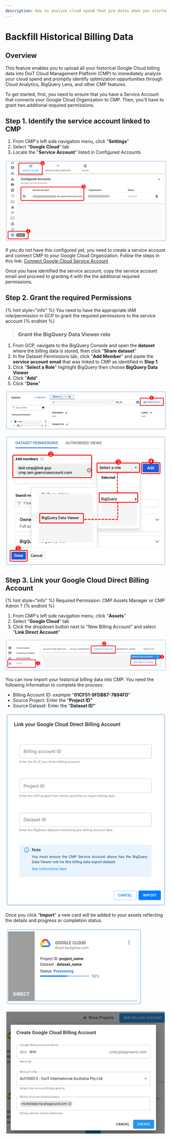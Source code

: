 ```yaml
---
description: How to analyze cloud spend that pre-dates when you started using the CMP
---
```


# Backfill Historical Billing Data

## Overview

This feature enables you to upload all your historical Google Cloud billing data into DoiT Cloud Management Platform \(CMP\) to immediately analyze your cloud spend and promptly identify optimization opportunities through Cloud Analytics, BigQuery Lens, and other CMP features.

To get started, first, you need to ensure that you have a Service Account that connects your Google Cloud Organization to CMP. Then, you'll have to grant two additional required permissions.

## Step 1. Identify the service account linked to CMP

1. From CMP's left side navigation menu, click "**Settings**"
2. Select "**Google Cloud**" tab
3. Locate the "**Service Account**" listed in Configured Accounts

![A screenshot showing you how to identify the linked service accounts](../.gitbook/assets/image%20%28103%29.png)

If you do not have this configured yet, you need to create a service account and connect CMP to your Google Cloud Organization. Follow the steps in this link: [Connect Google Cloud Service Account](https://help.doit-intl.com/google-cloud/connect-google-cloud-service-account)

Once you have identified the service account, copy the service account email and proceed to granting it with the the additional required permissions.

## Step 2. Grant the required Permissions

{% hint style="info" %}
You need to have the appropriate IAM role/permission in GCP to grant the required permissions to the service account
{% endhint %}

> ###  Grant the **BigQuery Data Viewer role**

1. From GCP, navigate to the BigQuery Console and open the **dataset** where the billing data is stored, then click  "**Share dataset**"
2. In the Dataset Permissions tab, click "**Add Member**" and paste the **service account** **email** that was linked to CMP as identified in **Step 1**.
3. Click "**Select a Role**" highlight BigQuery then choose **BigQuery Data Viewer**
4. Click "**Add**"
5. Click "**Done**"

![A screenshot showing you the location of the _Share Dataset_ button](../.gitbook/assets/image%20%2896%29.png)

![A screenshot showing you how to grant the _BigQuery Data Viewer_ role](../.gitbook/assets/image%20%2894%29.png)

## Step 3. Link your Google Cloud Direct Billing Account

{% hint style="info" %}
Required Permission: CMP Assets Manager or CMP Admin ?
{% endhint %}

1. From CMP's left side navigation menu, click "**Assets**"
2. Select "**Google Cloud**" tab
3. Click the dropdown button next to "New Billing Account" and select "**Link Direct Account**"

![A screenshot showing you how to link your _Google Cloud Direct Billing_ account](../.gitbook/assets/image%20%28107%29.png)

You can now import your historical billing data into CMP. You need the following information to complete the process:

* Billing Account ID: _example_ <!-- cspell:disable -->"**01CF51-9FDB87-7894FD**"<!-- cspell:enable -->
* Source Project: Enter the "**Project ID"**
* Source Dataset: Enter the "**Dataset ID"**

![A screenshot showing you the _Link your Google Cloud Direct Billing Account_ form](../.gitbook/assets/image%20%28119%29.png)

Once you click "**Import**" a new card will be added to your assets reflecting the details and progress or completion status.

![A screenshot showing you the new asset loading card](../.gitbook/assets/image%20%28115%29.png)

![A screenshot showing you the _Create Google Billing Account_ modal dialog](../.gitbook/assets/image%20%28118%29.png)
